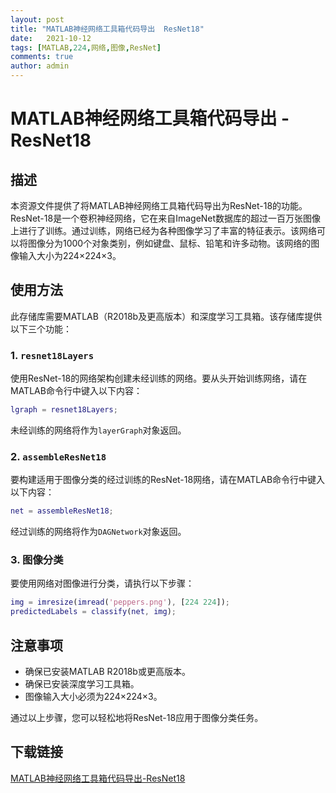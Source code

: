```yaml
---
layout: post
title: "MATLAB神经网络工具箱代码导出  ResNet18"
date:   2021-10-12
tags: [MATLAB,224,网络,图像,ResNet]
comments: true
author: admin
---
```

# MATLAB神经网络工具箱代码导出 - ResNet18

## 描述

本资源文件提供了将MATLAB神经网络工具箱代码导出为ResNet-18的功能。ResNet-18是一个卷积神经网络，它在来自ImageNet数据库的超过一百万张图像上进行了训练。通过训练，网络已经为各种图像学习了丰富的特征表示。该网络可以将图像分为1000个对象类别，例如键盘、鼠标、铅笔和许多动物。该网络的图像输入大小为224×224×3。

## 使用方法

此存储库需要MATLAB（R2018b及更高版本）和深度学习工具箱。该存储库提供以下三个功能：

### 1. `resnet18Layers`

使用ResNet-18的网络架构创建未经训练的网络。要从头开始训练网络，请在MATLAB命令行中键入以下内容：

```matlab
lgraph = resnet18Layers;
```

未经训练的网络将作为`layerGraph`对象返回。

### 2. `assembleResNet18`

要构建适用于图像分类的经过训练的ResNet-18网络，请在MATLAB命令行中键入以下内容：

```matlab
net = assembleResNet18;
```

经过训练的网络将作为`DAGNetwork`对象返回。

### 3. 图像分类

要使用网络对图像进行分类，请执行以下步骤：

```matlab
img = imresize(imread('peppers.png'), [224 224]);
predictedLabels = classify(net, img);
```

## 注意事项

- 确保已安装MATLAB R2018b或更高版本。
- 确保已安装深度学习工具箱。
- 图像输入大小必须为224×224×3。

通过以上步骤，您可以轻松地将ResNet-18应用于图像分类任务。

## 下载链接

[MATLAB神经网络工具箱代码导出-ResNet18](https://pan.quark.cn/s/3bb55d387635)